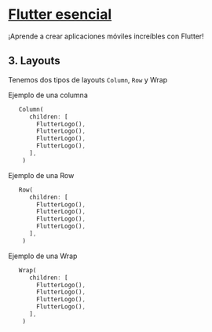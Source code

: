 # [Flutter esencial](readme.md)

¡Aprende a crear aplicaciones móviles increíbles con Flutter!

## 3. Layouts

Tenemos dos tipos de layouts `Column`, `Row` y Wrap

Ejemplo de una columna
```dart
   Column(
      children: [
        FlutterLogo(),
        FlutterLogo(),
        FlutterLogo(),
        FlutterLogo(),
      ],
    )
```
Ejemplo de una Row
```dart
   Row(
      children: [
        FlutterLogo(),
        FlutterLogo(),
        FlutterLogo(),
        FlutterLogo(),
      ],
    )
```
Ejemplo de una Wrap
```dart
   Wrap(
      children: [
        FlutterLogo(),
        FlutterLogo(),
        FlutterLogo(),
        FlutterLogo(),
      ],
    )
```

